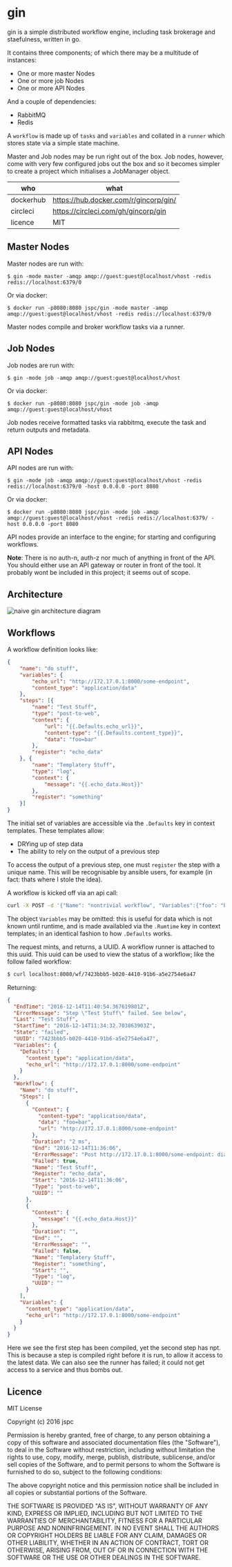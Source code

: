 gin
==

gin is a simple distributed workflow engine, including task brokerage and staefulness, written in go.

It contains three components; of which there may be a multitude of instances:

* One or more master Nodes
* One or more job Nodes
* One or more API Nodes

And a couple of dependencies:

* RabbitMQ
* Redis

A `workflow` is made up of `tasks` and `variables` and collated in a `runner` which stores state via a simple state machine.

Master and Job nodes may be run right out of the box. Job nodes, however, come with very few configured jobs out the box and so it becomes simpler to create a project which initialises a JobManager object.

| who       | what |
|-----------|------|
| dockerhub | https://hub.docker.com/r/gincorp/gin/   |
| circleci  | https://circleci.com/gh/gincorp/gin   |
| licence   | MIT   |



Master Nodes
--

Master nodes are run with:

```
$ gin -mode master -amqp amqp://guest:guest@localhost/vhost -redis redis://localhost:6379/0
```

Or via docker:

```
$ docker run -p8080:8080 jspc/gin -mode master -amqp amqp://guest:guest@localhost/vhost -redis redis://localhost:6379/0
```

Master nodes compile and broker workflow tasks via a runner.

Job Nodes
--

Job nodes are run with:

```
$ gin -mode job -amqp amqp://guest:guest@localhost/vhost
```

Or via docker:

```
$ docker run -p8080:8080 jspc/gin -mode job -amqp amqp://guest:guest@localhost/vhost
```

Job nodes receive formatted tasks via rabbitmq, execute the task and return outputs and metadata.

API Nodes
--

API nodes are run with:

```
$ gin -mode job -amqp amqp://guest:guest@localhost/vhost -redis redis://localhost:6379/0 -host 0.0.0.0 -port 8080
```

Or via docker:

```
$ docker run -p8080:8080 jspc/gin -mode job -amqp amqp://guest:guest@localhost/vhost -redis redis://localhost:6379/ -host 0.0.0.0 -port 8080
```

API nodes provide an interface to the engine; for starting and configuring workflows.

**Note**: There is no auth-n, auth-z nor much of anything in front of the API. You should either use an API gateway or router in front of the tool. It probably wont be included in this project; it seems out of scope.


Architecture
--

![naive gin architecture diagram](doc/workflow-engine.png)


Workflows
--

A workflow definition looks like:

```json
{
    "name": "do stuff",
    "variables": {
        "echo_url": "http://172.17.0.1:8000/some-endpoint",
        "content_type": "application/data"
    },
    "steps": [{
        "name": "Test Stuff",
        "type": "post-to-web",
        "context": {
            "url": "{{.Defaults.echo_url}}",
            "content-type": "{{.Defaults.content_type}}",
            "data": "foo=bar"
        },
        "register": "echo_data"
    }, {
        "name": "Templatery Stuff",
        "type": "log",
        "context": {
            "message": "{{.echo_data.Host}}"
        },
        "register": "something"
    }]
}
```

The initial set of variables are accessible via the `.Defaults` key in context templates. These templates allow:

* DRYing up of step data
* The ability to rely on the output of a previous step

To access the output of a previous step, one must `register` the step with a unique name. This will be recognisable by ansible users, for example (in fact: thats where I stole the idea).

A workflow is kicked off via an api call:

```bash
curl -X POST -d '{"Name": "nontrivial workflow", "Variables":{"foo": "bar"} }' localhost:8080/wf/
```

The object `Variables` may be omitted: this is useful for data which is not known until runtime, and is made availabled via the `.Rumtime` key in context templates; in an identical fashion to how `.Defaults` works.

The request mints, and returns, a UUID. A workflow runner is attached to this uuid. This uuid can be used to view the status of a workflow; like the follow failed workflow:

```bash
$ curl localhost:8080/wf/7423bbb5-b020-4410-91b6-a5e2754e6a47
```

Returning:

```json
{
  "EndTime": "2016-12-14T11:40:54.367619801Z",
  "ErrorMessage": "Step \"Test Stuff\" failed. See below",
  "Last": "Test Stuff",
  "StartTime": "2016-12-14T11:34:32.703863903Z",
  "State": "failed",
  "UUID": "7423bbb5-b020-4410-91b6-a5e2754e6a47",
  "Variables": {
    "Defaults": {
      "content_type": "application/data",
      "echo_url": "http://172.17.0.1:8000/some-endpoint"
    }
  },
  "Workflow": {
    "Name": "do stuff",
    "Steps": [
      {
        "Context": {
          "content-type": "application/data",
          "data": "foo=bar",
          "url": "http://172.17.0.1:8000/some-endpoint"
        },
        "Duration": "2 ms",
        "End": "2016-12-14T11:36:06",
        "ErrorMessage": "Post http://172.17.0.1:8000/some-endpoint: dial tcp 172.17.0.1:8000: getsockopt: connection refused",
        "Failed": true,
        "Name": "Test Stuff",
        "Register": "echo_data",
        "Start": "2016-12-14T11:36:06",
        "Type": "post-to-web",
        "UUID": ""
      },
      {
        "Context": {
          "message": "{{.echo_data.Host}}"
        },
        "Duration": "",
        "End": "",
        "ErrorMessage": "",
        "Failed": false,
        "Name": "Templatery Stuff",
        "Register": "something",
        "Start": "",
        "Type": "log",
        "UUID": ""
      }
    ],
    "Variables": {
      "content_type": "application/data",
      "echo_url": "http://172.17.0.1:8000/some-endpoint"
    }
  }
}
```

Here we see the first step has been compiled, yet the second step has npt. This is because a step is compiled right before it is run, to allow it access to the latest data. We can also see the runner has failed; it could not get access to a service and thus bombs out.


Licence
--

MIT License

Copyright (c) 2016 jspc

Permission is hereby granted, free of charge, to any person obtaining a copy
of this software and associated documentation files (the "Software"), to deal
in the Software without restriction, including without limitation the rights
to use, copy, modify, merge, publish, distribute, sublicense, and/or sell
copies of the Software, and to permit persons to whom the Software is
furnished to do so, subject to the following conditions:

The above copyright notice and this permission notice shall be included in all
copies or substantial portions of the Software.

THE SOFTWARE IS PROVIDED "AS IS", WITHOUT WARRANTY OF ANY KIND, EXPRESS OR
IMPLIED, INCLUDING BUT NOT LIMITED TO THE WARRANTIES OF MERCHANTABILITY,
FITNESS FOR A PARTICULAR PURPOSE AND NONINFRINGEMENT. IN NO EVENT SHALL THE
AUTHORS OR COPYRIGHT HOLDERS BE LIABLE FOR ANY CLAIM, DAMAGES OR OTHER
LIABILITY, WHETHER IN AN ACTION OF CONTRACT, TORT OR OTHERWISE, ARISING FROM,
OUT OF OR IN CONNECTION WITH THE SOFTWARE OR THE USE OR OTHER DEALINGS IN THE
SOFTWARE.

